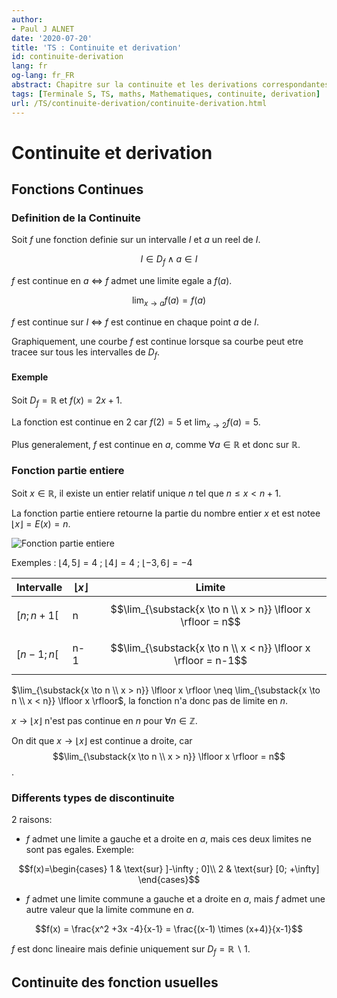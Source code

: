 ```yaml
---
author:
- Paul J ALNET
date: '2020-07-20'
title: 'TS : Continuite et derivation'
id: continuite-derivation
lang: fr
og-lang: fr_FR
abstract: Chapitre sur la continuite et les derivations correspondantes
tags: [Terminale S, TS, maths, Mathematiques, continuite, derivation]
url: /TS/continuite-derivation/continuite-derivation.html
---
```


# Continuite et derivation

## Fonctions Continues

### Definition de la Continuite

Soit $f$ une fonction definie sur un intervalle $I$ et $a$ un reel de $I$.

$$I \in D_f \land a \in I$$

$f$ est continue en $a$ $\Leftrightarrow$ $f$ admet une limite egale a $f(a)$.

$$\lim_{x \to a} f(a) = f(a)$$

$f$ est continue sur $I$ $\Leftrightarrow$ $f$ est continue en chaque point $a$ de $I$.

Graphiquement, une courbe $f$ est continue lorsque sa courbe peut etre tracee sur tous les intervalles de $D_f$.

#### Exemple

Soit $D_f = \mathbb{R}$ et $f(x) = 2x+1$.

La fonction est continue en 2 car $f(2) = 5$ et $\lim_{x \to 2} f(a) = 5$.

Plus generalement, $f$ est continue en $a$, comme $\forall a \in \mathbb{R}$ et donc sur $\mathbb{R}$.

### Fonction partie entiere

Soit $x \in \mathbb{R}$, il existe un entier relatif unique $n$ tel que $n \leq x < n+1$.

La fonction partie entiere retourne la partie du nombre entier $x$ et est notee $\lfloor x \rfloor = E(x) = n$.

![Fonction partie entiere](https://upload.wikimedia.org/wikipedia/commons/thumb/e/e1/Floor_function.svg/600px-Floor_function.svg.png)

Exemples : $\lfloor 4,5 \rfloor = 4$ ; $\lfloor 4 \rfloor = 4$ ; $\lfloor -3,6 \rfloor = -4$

| Intervalle | $\lfloor x \rfloor$ | Limite |
| ---------- | ------------------- | ------ |
| $[n;n+1[$  | n | $$\lim_{\substack{x \to n \\ x > n}} \lfloor x \rfloor = n$$ |
| $[n-1;n[$  | n-1 | $$\lim_{\substack{x \to n \\ x < n}} \lfloor x \rfloor = n-1$$ |

$\lim_{\substack{x \to n \\ x > n}} \lfloor x \rfloor \neq \lim_{\substack{x \to n \\ x < n}} \lfloor x \rfloor$, la fonction n'a donc pas de limite en $n$.

$x \to \lfloor x \rfloor$ n'est pas continue en $n$ pour $\forall n \in \mathbb{Z}$.

On dit que $x \to \lfloor x \rfloor$ est continue a droite, car $$\lim_{\substack{x \to n \\ x > n}} \lfloor x \rfloor = n$$.

### Differents types de discontinuite

2 raisons:

- $f$ admet une limite a gauche et a droite en $a$, mais ces deux limites ne sont pas egales. Exemple:

$$f(x)=\begin{cases}
    1 & \text{sur} ]-\infty ; 0]\\
    2 & \text{sur} [0; +\infty]
  \end{cases}$$

- $f$ admet une limite commune a gauche et a droite en $a$, mais $f$ admet une autre valeur que la limite commune en $a$.

$$f(x) = \frac{x^2 +3x -4}{x-1} = \frac{(x-1) \times (x+4)}{x-1}$$

$f$ est donc lineaire mais definie uniquement sur $D_f = \mathbb{R} \backslash 1$.

## Continuite des fonction usuelles

